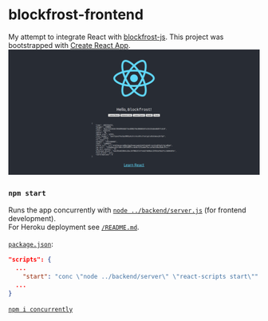 # blockfrost-frontend
My attempt to integrate React with [blockfrost-js](https://github.com/blockfrost/blockfrost-js). 
This project was bootstrapped with [Create React App](https://github.com/facebook/create-react-app). 
<img src="screenshots/0_HomePage0.png"/>

### `npm start`
Runs the app concurrently with [`node ../backend/server.js`](../backend/server.js) (for frontend development).\
For Heroku deployment see [`/README.md`](../README.md). \
\
[`package.json`](package.json#L16):
```json
"scripts": {
  ...
    "start": "conc \"node ../backend/server\" \"react-scripts start\""
  ...
}
```
[`npm i concurrently`](https://www.npmjs.com/package/concurrently)
